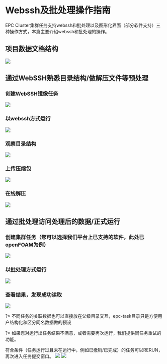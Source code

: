 # Webssh及批处理操作指南

EPC Cluster集群任务支持webssh和批处理以及图形化界面（部分软件支持）三种操作方式，本篇主要介绍webssh和批处理的操作。


## 项目数据文档结构
![](/images/webssh/datadirectory.png)

## 通过WebSSH熟悉目录结构/做解压文件等预处理
### 创建WebSSH镜像任务
![](/images/webssh/CATSSH.png)
### 以webssh方式运行
![](/images/webssh/DOSSH.png)
### 观察目录结构
![](/images/webssh/TREE.png)
### 上传压缩包
![](/images/webssh/UPLOAD.png)
### 在线解压
![](/images/webssh/TAR.png)


## 通过批处理访问处理后的数据/正式运行
### 创建集群任务（您可以选择我们平台上已支持的软件，此处已openFOAM为例）
![](/images/webssh/CATOF.png)
### 以批处理方式运行
![](/images/webssh/RUNOF.png)
### 查看结果，发现成功读取
![](/images/webssh/RET.png)

?> 不同任务的关联数据也可以直接放在父级目录交互，epc-task目录只是方便用户结构化和区分同名数据做的预设

?> 如果您对运行出任务结果不满意，或者需要再次运行，我们提供同任务重试的功能。

符合条件（任务运行过且未在运行中，例如已撤销/已完成）的任务可以RERUN，再次进入任务提交窗口。
![](/images/webssh/RERUN.png)
![](/images/webssh/RUNOF.png)
